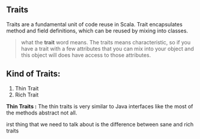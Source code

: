 ## Traits
Traits are a fundamental unit of code reuse in Scala. Trait encapsulates method and field definitions, which can be reused by mixing into classes.


> what the **trait** word means. The traits means characteristic, so if
> you have a trait with a few attributes that you can mix into your
> object and this object will does have access to those attributes.

## Kind of Traits:

 1. Thin Trait
 2. Rich Trait
 
 **Thin Traits :** The thin traits is very similar to Java interfaces like the most of the methods abstract not all.

irst thing that we need to talk about is the difference between sane and rich traits
<!--stackedit_data:
eyJoaXN0b3J5IjpbLTE2NTU5NjY0MzksMTM0MjI3MjU4MSwxND
Q2NDMyNjU1LDEyOTY1MjAwODYsLTIwODg3NDY2MTIsLTE4NzYw
NzQ2NjAsLTE1NTk1ODc2MDcsNzM4MDkwNjMwLC0xMTUwNDEyMT
E2LDkwNzEyNzY3MywtMjA4ODc0NjYxMiwyMDM5NjM1NjIsLTcx
MDUyODcwLC0xNzQ2MjU4MzEzLC0xMDM0MzU2NTE3LDE0Mjg5OT
c3MjgsLTY1NDIxMTYxMCw2NDUxMTk4ODMsLTg1OTU0NDQxOSw5
NjU2Mzc0NzNdfQ==
-->